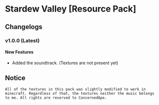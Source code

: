 # Stardew Valley [Resource Pack]
## Changelogs

### v1.0.0 (Latest)
#### New Features
- Added the soundtrack. (Textures are not present yet)


## Notice
    All of the textures in this pack was slightly modified to work in minecraft. Regardless of that, the textures neither the music belongs to me. All rights are reserved to ConcernedApe.
